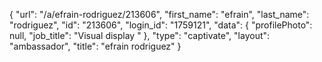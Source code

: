 {
    "url": "\/a\/efrain-rodriguez\/213606",
    "first_name": "efrain",
    "last_name": "rodriguez",
    "id": "213606",
    "login_id": "1759121",
    "data": {
        "profilePhoto": null,
        "job_title": "Visual display "
    },
    "type": "captivate",
    "layout": "ambassador",
    "title": "efrain rodriguez"
}